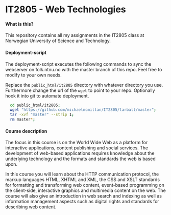 IT2805 - Web Technologies
================

#### What is this?
This repository contains all my assignments in the IT2805 class at Norwegian
University of Science and Technology.

#### Deployment-script
The deployment-script executes the following commands to sync the webserver on
folk.ntnu.no with the master branch of this repo. Feel free to modify to your own
needs.

Replace the <code>public_html/it2805</code>
directory with whatever directory you use. Furthermore change the url of the <code>wget</code> to
point to your repo. Optionally hook it into git to automate deployment.
```bash
  cd public_html/it2805;
  wget "https://github.com/michaelmcmillan/IT2805/tarball/master";
  tar -xvf "master" --strip 1;
  rm master*;
```

#### Course description
The focus in this course is on the World Wide Web as a platform for interactive
applications, content publishing and social services. The development of web-based
applications requires knowledge about the underlying technology and the formats
and standards the web is based upon.

In this course you will learn about the HTTP
communication protocol, the markup languages HTML, XHTML and XML, the CSS and XSLT
standards for formatting and transforming web content, event-based programming
on the client-side, interactive graphics and multimedia content on the web. The
course will also give an introduction in web search and indexing as well as
information management aspects such as digital rights and standards for describing
web content.
